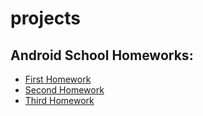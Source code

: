 # projects
## Android School Homeworks: 
* [First Homework](https://github.com/flyingdream-500/android-school/tree/main/FirstLessonApp)
* [Second Homework](https://github.com/flyingdream-500/android-school/tree/main/Kotlin%20Koans)
* [Third Homework](https://github.com/flyingdream-500/android-school/tree/main/DeepLinkApp)
